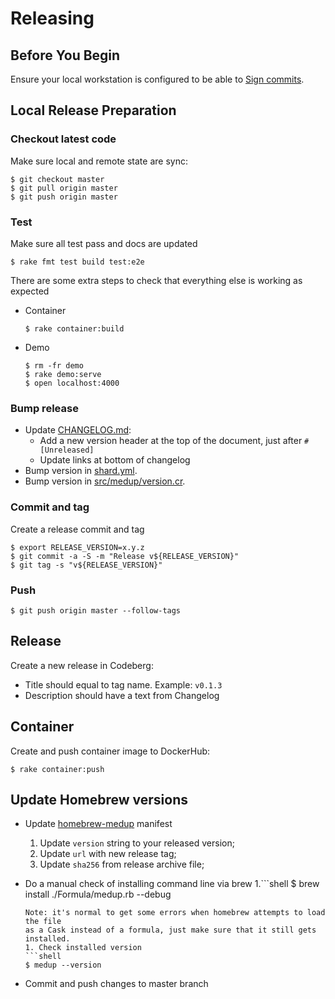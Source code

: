 # Releasing

## Before You Begin

Ensure your local workstation is configured to be able to
[Sign commits](https://docs.github.com/en/authentication/managing-commit-signature-verification/signing-commits).

## Local Release Preparation

### Checkout latest code

Make sure local and remote state are sync:

```shell
$ git checkout master
$ git pull origin master
$ git push origin master
```

### Test

Make sure all test pass and docs are updated

```shell
$ rake fmt test build test:e2e
```

There are some extra steps to check that everything else is working as expected

* Container
  ```shell
  $ rake container:build
  ```
* Demo
  ```shell
  $ rm -fr demo
  $ rake demo:serve
  $ open localhost:4000
  ```

### Bump release

* Update [CHANGELOG.md](CHANGELOG.md):
  - Add a new version header at the top of the document,
    just after `# [Unreleased]`
  - Update links at bottom of changelog
* Bump version in [shard.yml](shard.yml).
* Bump version in [src/medup/version.cr](src/medup/version.cr).

### Commit and tag

Create a release commit and tag

```shell
$ export RELEASE_VERSION=x.y.z
$ git commit -a -S -m "Release v${RELEASE_VERSION}"
$ git tag -s "v${RELEASE_VERSION}"
```

### Push

```shell
$ git push origin master --follow-tags
```

## Release

Create a new release in Codeberg:
- Title should equal to tag name. Example: `v0.1.3`
- Description should have a text from Changelog

## Container

Create and push container image to DockerHub:

```shell
$ rake container:push
```

## Update Homebrew versions

- Update [homebrew-medup](Formula/medup.rb)
manifest
  1. Update `version` string to your released version;
  1. Update `url` with new release tag;
  1. Update `sha256` from release archive file;

- Do a manual check of installing command line via brew
  1.```shell
     $ brew install ./Formula/medup.rb --debug
     ```
     Note: it's normal to get some errors when homebrew attempts to load the file
     as a Cask instead of a formula, just make sure that it still gets installed.
  1. Check installed version
     ```shell
     $ medup --version
     ```
- Commit and push changes to master branch
